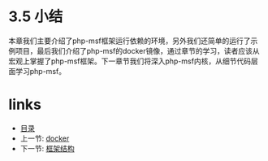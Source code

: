# 3.5 小结

本章我们主要介绍了php-msf框架运行依赖的环境，另外我们还简单的运行了示例项目，最后我们介绍了php-msf的docker镜像，通过章节的学习，读者应该从宏观上掌握了php-msf框架。下一章节我们将深入php-msf内核，从细节代码层面学习php-msf。


# links
  * [目录](../README.md)
  * 上一节: [docker](3.3-docker.md)
  * 下一节: [框架结构](../chapter-4/4.0-框架结构.md)